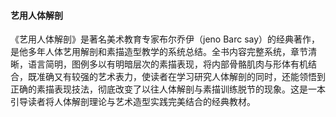 #### 艺用人体解剖
《艺用人体解剖》是著名美术教育专家布尔乔伊（jeno Barc say）的经典著作，是他多年人体艺用解剖和素描造型教学的系统总结。全书内容完整系统，章节清晰，语言简明，图例多以有明暗层次的素描表现，将内部骨骼肌肉与形体有机结合，既准确又有较强的艺术表力，使读者在学习研究人体解剖的同时，还能领悟到正确的素描表现技法，彻底改变了以往人体解剖与素描训练脱节的现象。这是一本引导读者将人体解剖理论与艺术造型实践完美结合的经典教材。

